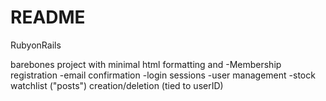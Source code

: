 # README

RubyonRails

barebones project with minimal html formatting and
-Membership registration
-email confirmation
-login sessions
-user management
-stock watchlist ("posts") creation/deletion (tied to userID)
